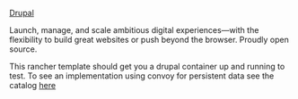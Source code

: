 [Drupal](https://www.drupal.org/)

Launch, manage, and scale ambitious digital experiences—with the
flexibility to build great websites or push beyond the browser. Proudly
open source.

This rancher template should get you a drupal container up and running
to test.  To see an implementation using convoy for persistent data see
the catalog [here](https://github.com/webhostingcoopteam/whc-catalog)
